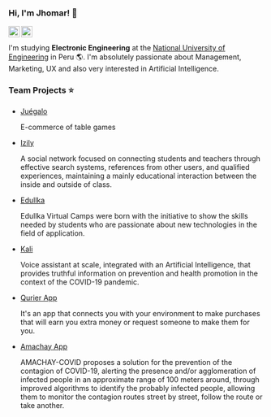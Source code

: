 ### Hi, I'm Jhomar! 👋

<a href="https://www.linkedin.com/in/jhomar-astuyauri/">
  <img align="left" alt="Jhomar Astuyauri | LinkdeIN" width="22px" src="https://cdn.jsdelivr.net/npm/simple-icons@v3/icons/linkedin.svg" />
</a>

<a href="https://www.facebook.com/jhomar.astuyauriherencia.12/">
  <img align="left" alt="Jhomar Astuyauri | Facebook" width="22px" src="https://simpleicons.org/icons/facebook.svg" />
</a>

<br /><br />
I'm studying **Electronic Engineering** at the [National University of Engineering](https://www.facebook.com/UNIoficial.pe) in Peru :earth_americas:. I'm absolutely passionate about Management, Marketing, UX and also very interested in Artificial Intelligence.

### Team Projects :star:

- [Juégalo](https://github.com/Jhomar1158-ux/ecommerce-de-juegos-de-mesa)

  E-commerce of table games

- [Izily](https://github.com/JoCGM09/Izily-React)

  A social network focused on connecting students and teachers through effective search systems, references from other users, and qualified experiences, maintaining a mainly   educational interaction between the inside and outside of class.
 
- [Edullka](https://edullka.github.io/)

  Edullka Virtual Camps were born with the initiative to show the skills needed by students who are passionate about new technologies in the field of application.

- [Kali](https://drive.google.com/file/d/1lrUX7GtUxWkhnQiPS24IYlNxrHzVTrGp/view?usp=sharing)

  Voice assistant at scale, integrated with an Artificial Intelligence, that provides truthful information on prevention and health promotion in the context of the COVID-19 pandemic.
  
  
- [Qurier App](https://quierounqurier.epizy.com/)
  
  It's an app that connects you with your environment to make purchases that will earn you extra money or request someone to make them for you.
  
- [Amachay App](https://github.com/Jhomar1158-ux/Project-Amachay)
  
  AMACHAY-COVID proposes a solution for the prevention of the contagion of COVID-19, alerting the presence and/or agglomeration of infected people in an approximate range of   100 meters around, through improved algorithms to identify the probably infected people, allowing them to monitor the contagion routes street by street, follow the route or   take another.
